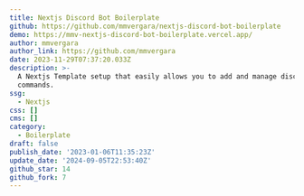 ```yaml
---
title: Nextjs Discord Bot Boilerplate
github: https://github.com/mmvergara/nextjs-discord-bot-boilerplate
demo: https://mmv-nextjs-discord-bot-boilerplate.vercel.app/
author: mmvergara
author_link: https://github.com/mmvergara
date: 2023-11-29T07:37:20.033Z
description: >-
  A Nextjs Template setup that easily allows you to add and manage discord slash
  commands.
ssg:
  - Nextjs
css: []
cms: []
category:
  - Boilerplate
draft: false
publish_date: '2023-01-06T11:35:23Z'
update_date: '2024-09-05T22:53:40Z'
github_star: 14
github_fork: 7
---
```

